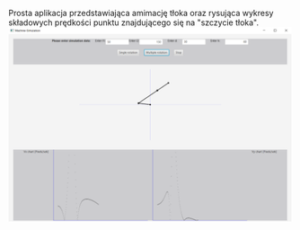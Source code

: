Prosta aplikacja przedstawiająca amimację tłoka oraz rysująca wykresy składowych prędkości punktu znajdującego się na "szczycie tłoka".
![UI](./lab4.png)
